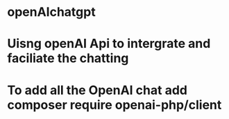 # openAIchatgpt
# Uisng openAI Api to intergrate and faciliate the chatting
# To add all the OpenAI chat add composer require openai-php/client
